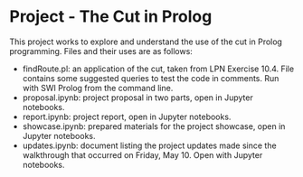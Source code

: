 # Project - The Cut in Prolog
This project works to explore and understand the use of the cut in Prolog programming. Files and their uses are as follows:
   - findRoute.pl: an application of the cut, taken from LPN Exercise 10.4. File contains some suggested queries to test the code in comments. Run with SWI Prolog from the command line.
   - proposal.ipynb: project proposal in two parts, open in Jupyter notebooks.
   - report.ipynb: project report, open in Jupyter notebooks.
   - showcase.ipynb: prepared materials for the project showcase, open in Jupyter notebooks.
   - updates.ipynb: document listing the project updates made since the walkthrough that occurred on Friday, May 10. Open with Jupyter notebooks.
